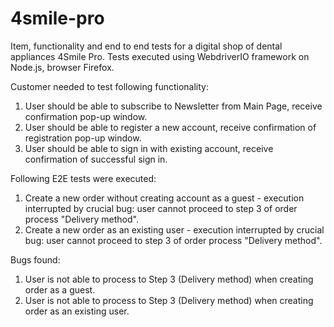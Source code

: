 # 4smile-pro

Item, functionality and end to end tests for a digital shop of dental appliances 4Smile Pro.
Tests executed using WebdriverIO framework on Node.js, browser Firefox.

Customer needed to test following functionality:
 1. User should be able to subscribe to Newsletter from Main Page, receive confirmation pop-up window.
 2. User should be able to register a new account, receive confirmation of registration pop-up window. 
 3. User should be able to sign in with existing account, receive confirmation of successful sign in.

 Following E2E tests were executed:
 1. Create a new order without creating account as a guest - execution interrupted by crucial bug: user cannot proceed to step 3 of order process "Delivery method".
 2. Create a new order as an existing user - execution interrupted by crucial bug: user cannot proceed to step 3 of order process "Delivery method".

 Bugs found:
 1. User is not able to process to Step 3 (Delivery method) when creating order as a guest. 
 2. User is not able to process to Step 3 (Delivery method) when creating order as an existing user. 
